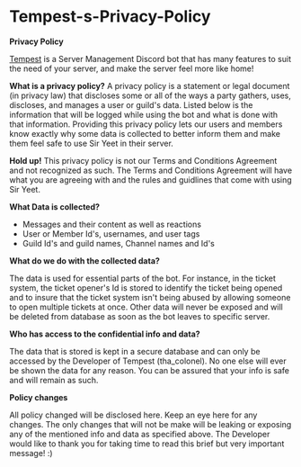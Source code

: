 # Tempest-s-Privacy-Policy
**Privacy Policy**

[Tempest](https://discord.com/api/oauth2/authorize?client_id=944006750921687081&permissions=8&scope=bot%20applications.commands) is a Server Management Discord bot that has many features to suit the need of your server, and make the server feel more like home!

**What is a privacy policy?** 
A privacy policy is a statement or legal document (in privacy law) that discloses some or all of the ways a party gathers, uses, discloses, and manages a user or guild's data. Listed below is the information that will be logged while using the bot and what is done with that information. Providing this privacy policy lets our users and members know exactly why some data is collected to better inform them and make them feel safe to use Sir Yeet in their server. 

**Hold up!**
This privacy policy is not our Terms and Conditions Agreement and not recognized as such. The Terms and Conditions Agreement will have what you are agreeing with and the rules and guidlines that come with using Sir Yeet. 


**What Data is collected?**

- Messages and their content as well as reactions
- User or Member Id's, usernames, and user tags
- Guild Id's and guild names, Channel names and Id's

**What do we do with the collected data?**

 The data is used for essential parts of the bot. For instance, in the ticket system, the ticket opener's Id is stored to identify the ticket being opened and to insure that the ticket system isn't being abused by allowing someone to open multiple tickets at once. Other data will never be exposed and will be deleted from database as soon as the bot leaves to specific server. 
 
 **Who has access to the confidential info and data?**
 
 The data that is stored is kept in a secure database and can only be accessed by the Developer of Tempest (tha_colonel). No one else will ever be shown the data for any reason. You can be assured that your info is safe and will remain as such.
 
 **Policy changes**
 
 All policy changed will be disclosed here. Keep an eye here for any changes. The only changes that will not be make will be leaking or exposing any of the mentioned info and data as specified above. The Developer would like to thank you for taking time to read this brief but very important message! :)
